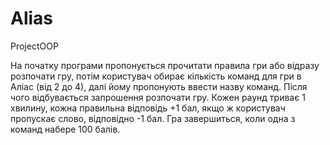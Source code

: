# Alias
ProjectOOP

На початку програми пропонується прочитати правила гри або відразу розпочати гру, потім користувач обирає кількість команд для гри в Аліас (від 2 до 4), далі йому пропонують ввести назву команд. Після чого відбувається запрошення розпочати гру. Кожен раунд триває 1 хвилину, кожна правильна відповідь +1 бал, якщо ж користувач пропускає слово, відповідно -1 бал. 
Гра завершиться, коли одна з команд набере 100 балів.
